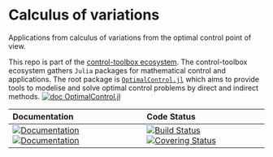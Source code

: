 # Calculus of variations

[ci-img]: https://github.com/control-toolbox/calculus_of_variations/actions/workflows/CI.yml/badge.svg?branch=main
[ci-url]: https://github.com/control-toolbox/calculus_of_variations/actions/workflows/CI.yml?query=branch%3Amain

[co-img]: https://codecov.io/gh/control-toolbox/calculus_of_variations/branch/main/graph/badge.svg?token=YM5YQQUSO3
[co-url]: https://codecov.io/gh/control-toolbox/calculus_of_variations

[doc-dev-img]: https://img.shields.io/badge/docs-dev-blue.svg
[doc-dev-url]: https://control-toolbox.org/calculus_of_variations/dev/

[doc-stable-img]: https://img.shields.io/badge/docs-stable-blue.svg
[doc-stable-url]: https://control-toolbox.org/calculus_of_variations/stable/

Applications from calculus of variations from the optimal control point of view.

This repo is part of the [control-toolbox ecosystem](https://github.com/control-toolbox). 
The control-toolbox ecosystem gathers `Julia` packages for mathematical control and applications. The root package is [`OptimalControl.jl`](https://github.com/control-toolbox/OptimalControl.jl) which aims to provide tools to modelise and solve optimal control problems by direct and indirect methods. [![doc OptimalControl.jl](https://img.shields.io/badge/doc-OptimalControl.jl-blue)](http://control-toolbox.org/OptimalControl.jl)

| **Documentation**  | **Code Status**  |
|:-------------------|:-----------------|
| [![Documentation][doc-stable-img]][doc-stable-url] [![Documentation][doc-dev-img]][doc-dev-url] | [![Build Status][ci-img]][ci-url] [![Covering Status][co-img]][co-url] |
